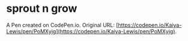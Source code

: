 # sprout n grow

A Pen created on CodePen.io. Original URL: [https://codepen.io/Kaiya-Lewis/pen/PoMXyjg](https://codepen.io/Kaiya-Lewis/pen/PoMXyjg).

